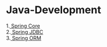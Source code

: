 # Java-Development

1.[ Spring Core](https://github.com/sumitsantape30/Java-Development/tree/main/Spring%20Framework) <br>
2.[ Spring JDBC](https://github.com/sumitsantape30/Java-Development/tree/main/Spring%20JDBC) <br>
3.[ Spring ORM](https://github.com/sumitsantape30/Java-Development/tree/main/Spring%20ORM)
